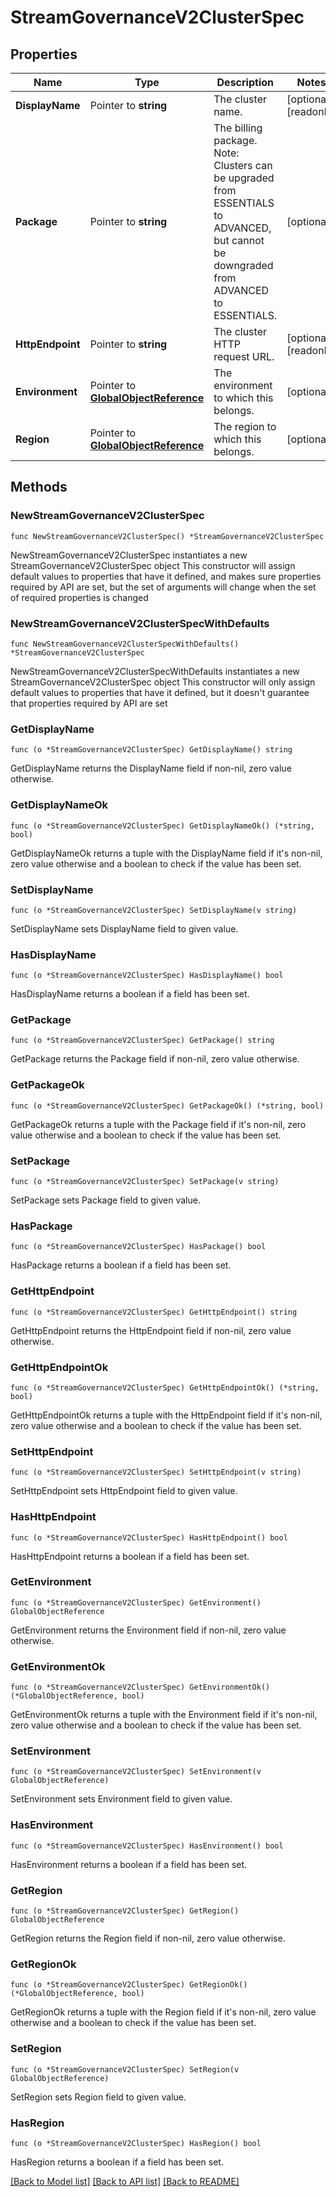 # StreamGovernanceV2ClusterSpec

## Properties

Name | Type | Description | Notes
------------ | ------------- | ------------- | -------------
**DisplayName** | Pointer to **string** | The cluster name. | [optional] [readonly] 
**Package** | Pointer to **string** | The billing package.  Note: Clusters can be upgraded from ESSENTIALS to ADVANCED, but cannot be downgraded from ADVANCED to ESSENTIALS.  | [optional] 
**HttpEndpoint** | Pointer to **string** | The cluster HTTP request URL. | [optional] [readonly] 
**Environment** | Pointer to [**GlobalObjectReference**](GlobalObjectReference.md) | The environment to which this belongs. | [optional] 
**Region** | Pointer to [**GlobalObjectReference**](GlobalObjectReference.md) | The region to which this belongs. | [optional] 

## Methods

### NewStreamGovernanceV2ClusterSpec

`func NewStreamGovernanceV2ClusterSpec() *StreamGovernanceV2ClusterSpec`

NewStreamGovernanceV2ClusterSpec instantiates a new StreamGovernanceV2ClusterSpec object
This constructor will assign default values to properties that have it defined,
and makes sure properties required by API are set, but the set of arguments
will change when the set of required properties is changed

### NewStreamGovernanceV2ClusterSpecWithDefaults

`func NewStreamGovernanceV2ClusterSpecWithDefaults() *StreamGovernanceV2ClusterSpec`

NewStreamGovernanceV2ClusterSpecWithDefaults instantiates a new StreamGovernanceV2ClusterSpec object
This constructor will only assign default values to properties that have it defined,
but it doesn't guarantee that properties required by API are set

### GetDisplayName

`func (o *StreamGovernanceV2ClusterSpec) GetDisplayName() string`

GetDisplayName returns the DisplayName field if non-nil, zero value otherwise.

### GetDisplayNameOk

`func (o *StreamGovernanceV2ClusterSpec) GetDisplayNameOk() (*string, bool)`

GetDisplayNameOk returns a tuple with the DisplayName field if it's non-nil, zero value otherwise
and a boolean to check if the value has been set.

### SetDisplayName

`func (o *StreamGovernanceV2ClusterSpec) SetDisplayName(v string)`

SetDisplayName sets DisplayName field to given value.

### HasDisplayName

`func (o *StreamGovernanceV2ClusterSpec) HasDisplayName() bool`

HasDisplayName returns a boolean if a field has been set.

### GetPackage

`func (o *StreamGovernanceV2ClusterSpec) GetPackage() string`

GetPackage returns the Package field if non-nil, zero value otherwise.

### GetPackageOk

`func (o *StreamGovernanceV2ClusterSpec) GetPackageOk() (*string, bool)`

GetPackageOk returns a tuple with the Package field if it's non-nil, zero value otherwise
and a boolean to check if the value has been set.

### SetPackage

`func (o *StreamGovernanceV2ClusterSpec) SetPackage(v string)`

SetPackage sets Package field to given value.

### HasPackage

`func (o *StreamGovernanceV2ClusterSpec) HasPackage() bool`

HasPackage returns a boolean if a field has been set.

### GetHttpEndpoint

`func (o *StreamGovernanceV2ClusterSpec) GetHttpEndpoint() string`

GetHttpEndpoint returns the HttpEndpoint field if non-nil, zero value otherwise.

### GetHttpEndpointOk

`func (o *StreamGovernanceV2ClusterSpec) GetHttpEndpointOk() (*string, bool)`

GetHttpEndpointOk returns a tuple with the HttpEndpoint field if it's non-nil, zero value otherwise
and a boolean to check if the value has been set.

### SetHttpEndpoint

`func (o *StreamGovernanceV2ClusterSpec) SetHttpEndpoint(v string)`

SetHttpEndpoint sets HttpEndpoint field to given value.

### HasHttpEndpoint

`func (o *StreamGovernanceV2ClusterSpec) HasHttpEndpoint() bool`

HasHttpEndpoint returns a boolean if a field has been set.

### GetEnvironment

`func (o *StreamGovernanceV2ClusterSpec) GetEnvironment() GlobalObjectReference`

GetEnvironment returns the Environment field if non-nil, zero value otherwise.

### GetEnvironmentOk

`func (o *StreamGovernanceV2ClusterSpec) GetEnvironmentOk() (*GlobalObjectReference, bool)`

GetEnvironmentOk returns a tuple with the Environment field if it's non-nil, zero value otherwise
and a boolean to check if the value has been set.

### SetEnvironment

`func (o *StreamGovernanceV2ClusterSpec) SetEnvironment(v GlobalObjectReference)`

SetEnvironment sets Environment field to given value.

### HasEnvironment

`func (o *StreamGovernanceV2ClusterSpec) HasEnvironment() bool`

HasEnvironment returns a boolean if a field has been set.

### GetRegion

`func (o *StreamGovernanceV2ClusterSpec) GetRegion() GlobalObjectReference`

GetRegion returns the Region field if non-nil, zero value otherwise.

### GetRegionOk

`func (o *StreamGovernanceV2ClusterSpec) GetRegionOk() (*GlobalObjectReference, bool)`

GetRegionOk returns a tuple with the Region field if it's non-nil, zero value otherwise
and a boolean to check if the value has been set.

### SetRegion

`func (o *StreamGovernanceV2ClusterSpec) SetRegion(v GlobalObjectReference)`

SetRegion sets Region field to given value.

### HasRegion

`func (o *StreamGovernanceV2ClusterSpec) HasRegion() bool`

HasRegion returns a boolean if a field has been set.


[[Back to Model list]](../README.md#documentation-for-models) [[Back to API list]](../README.md#documentation-for-api-endpoints) [[Back to README]](../README.md)


